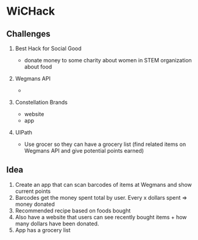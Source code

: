# WiCHack

## Challenges

1. Best Hack for Social Good

    - donate money to some charity about women in STEM organization about food

2. Wegmans API

    -

3. Constellation Brands

    - website
    - app

4. UIPath

    - Use grocer so they can have a grocery list (find related items on
      Wegmans API and give potential points earned)

## Idea

1. Create an app that can scan barcodes of items at Wegmans and show current points
2. Barcodes get the money spent total by user. Every x dollars spent => money donated
3. Recommended recipe based on foods bought
4. Also have a website that users can see recently bought items + how many dollars have been donated.
5. App has a grocery list
